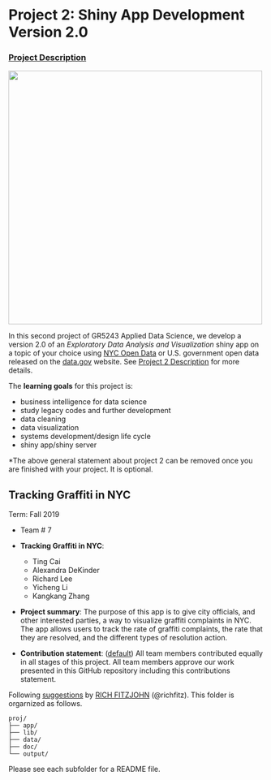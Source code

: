 # Project 2: Shiny App Development Version 2.0

### [Project Description](doc/project2_desc.md)

<img src="./app/www/NYC.png" width="500">

In this second project of GR5243 Applied Data Science, we develop a version 2.0 of an *Exploratory Data Analysis and Visualization* shiny app on a topic of your choice using [NYC Open Data](https://opendata.cityofnewyork.us/) or U.S. government open data released on the [data.gov](https://data.gov/) website. See [Project 2 Description](doc/project2_desc.md) for more details.  

The **learning goals** for this project is:

- business intelligence for data science
- study legacy codes and further development
- data cleaning
- data visualization
- systems development/design life cycle
- shiny app/shiny server

*The above general statement about project 2 can be removed once you are finished with your project. It is optional.

## Tracking Graffiti in NYC
Term: Fall 2019

+ Team # 7
+ **Tracking Graffiti in NYC**:
	+ Ting Cai
	+ Alexandra DeKinder
	+ Richard Lee
	+ Yicheng Li
	+ Kangkang Zhang

+ **Project summary**: The purpose of this app is to give city officials, and other interested parties, a way to visualize graffiti complaints in NYC. The app allows users to track the rate of graffiti complaints, the rate that they are resolved, and the different types of resolution action. 

+ **Contribution statement**: ([default](doc/a_note_on_contributions.md)) All team members contributed equally in all stages of this project. All team members approve our work presented in this GitHub repository including this contributions statement. 

Following [suggestions](http://nicercode.github.io/blog/2013-04-05-projects/) by [RICH FITZJOHN](http://nicercode.github.io/about/#Team) (@richfitz). This folder is orgarnized as follows.

```
proj/
├── app/
├── lib/
├── data/
├── doc/
└── output/
```

Please see each subfolder for a README file.


